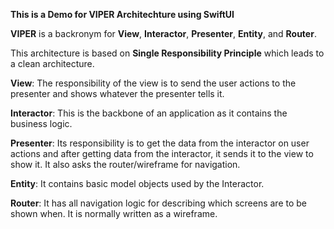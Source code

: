 
**This is a Demo for VIPER Architechture using SwiftUI**

**VIPER** is a backronym for **View**, **Interactor**, **Presenter**, **Entity**, and **Router**.

This architecture is based on **Single Responsibility Principle** which leads to a clean architecture.

**View**: The responsibility of the view is to send the user actions to the presenter and shows whatever the presenter tells it.

**Interactor**: This is the backbone of an application as it contains the business logic.

**Presenter**: Its responsibility is to get the data from the interactor on user actions and after getting data from the interactor, it sends it to the view to show it. It also asks the router/wireframe for navigation.

**Entity**: It contains basic model objects used by the Interactor.

**Router**: It has all navigation logic for describing which screens are to be shown when. It is normally written as a wireframe.

